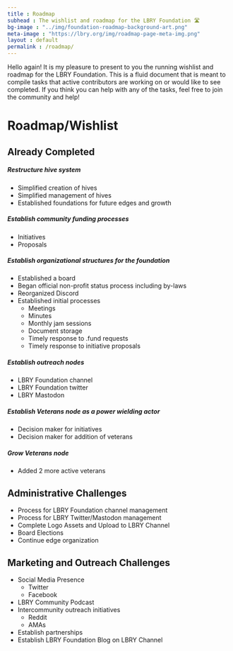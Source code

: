 ```yaml
---
title : Roadmap
subhead : The wishlist and roadmap for the LBRY Foundation 🛣️
bg-image : "../img/foundation-roadmap-background-art.png"
meta-image : "https://lbry.org/img/roadmap-page-meta-img.png"
layout : default
permalink : /roadmap/
---
```


Hello again! It is my pleasure to present to you the running wishlist and roadmap for the LBRY Foundation. This is a fluid document that is meant to compile tasks that active contributors are working on or would like to see completed. If you think you can help with any of the tasks, feel free to join the community and help!

# Roadmap/Wishlist
## Already Completed
##### Restructure hive system
- Simplified creation of hives
- Simplified management of hives
- Established foundations for future edges and growth

##### Establish community funding processes
- Initiatives
- Proposals

##### Establish organizational structures for the foundation
- Established a board
- Began official non-profit status process including by-laws
- Reorganized Discord
- Established initial processes
    - Meetings
    - Minutes
    - Monthly jam sessions
    - Document storage
    - Timely response to .fund requests
    - Timely response to initiative proposals

##### Establish outreach nodes

- LBRY Foundation channel
- LBRY Foundation twitter
- LBRY Mastodon

##### Establish Veterans node as a power wielding actor

- Decision maker for initiatives
- Decision maker for addition of veterans

##### Grow Veterans node
- Added 2 more active veterans

## Administrative Challenges
- Process for LBRY Foundation channel management
- Process for LBRY Twitter/Mastodon management
- Complete Logo Assets and Upload to LBRY Channel
- Board Elections
- Continue edge organization

## Marketing and Outreach Challenges
- Social Media Presence
    - Twitter
    - Facebook
- LBRY Community Podcast
- Intercommunity outreach initiatives
    - Reddit
    - AMAs
- Establish partnerships
- Establish LBRY Foundation Blog on LBRY Channel
